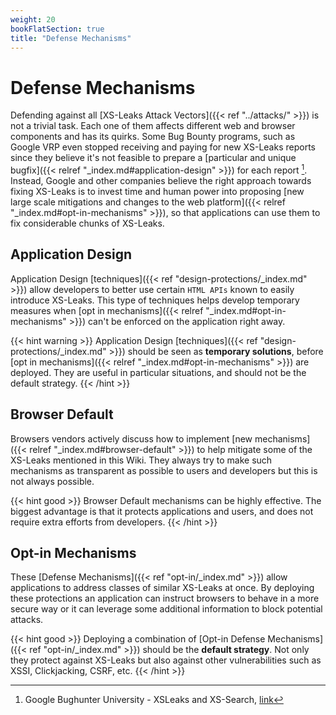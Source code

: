 ```yaml
---
weight: 20
bookFlatSection: true
title: "Defense Mechanisms"
---
```


# Defense Mechanisms


Defending against all [XS-Leaks Attack Vectors]({{< ref "../attacks/" >}}) is not a trivial task. Each one of them affects different web and browser components and has its quirks. Some Bug Bounty programs, such as Google VRP even stopped receiving and paying for new XS-Leaks reports since they believe it's not feasible to prepare a [particular and unique bugfix]({{< relref "_index.md#application-design" >}}) for each report [^1]. Instead, Google and other companies believe the right approach towards fixing XS-Leaks is to invest time and human power into proposing [new large scale mitigations and changes to the web platform]({{< relref "_index.md#opt-in-mechanisms" >}}), so that applications can use them to fix considerable chunks of XS-Leaks.

## Application Design

Application Design [techniques]({{< ref "design-protections/_index.md" >}}) allow developers to better use certain `HTML APIs` known to easily introduce XS-Leaks. This type of techniques helps develop temporary measures when [opt in mechanisms]({{< relref "_index.md#opt-in-mechanisms" >}}) can't be enforced on the application right away.

{{< hint warning >}}
Application Design [techniques]({{< ref "design-protections/_index.md" >}}) should be seen as **temporary solutions**, before  [opt in mechanisms]({{< relref "_index.md#opt-in-mechanisms" >}}) are deployed. They are useful in particular situations, and should not be the default strategy.
{{< /hint >}}

## Browser Default

Browsers vendors actively discuss how to implement [new mechanisms]({{< relref "_index.md#browser-default" >}}) to help mitigate some of the XS-Leaks mentioned in this Wiki. They always try to make such mechanisms as transparent as possible to users and developers but this is not always possible.

{{< hint good >}}
Browser Default mechanisms can be highly effective. The biggest advantage is that it protects applications and users, and does not require extra efforts from developers.
{{< /hint >}}

## Opt-in Mechanisms

These [Defense Mechanisms]({{< ref "opt-in/_index.md" >}}) allow applications to address classes of similar XS-Leaks at once. By deploying these protections an application can instruct browsers to behave in a more secure way or it can leverage some additional information to block potential attacks.

{{< hint good >}}
Deploying a combination of [Opt-in Defense Mechanisms]({{< ref "opt-in/_index.md" >}}) should be the **default strategy**. Not only they protect against XS-Leaks but also against other vulnerabilities such as XSSI, Clickjacking, CSRF, etc.
{{< /hint >}}


[^1]: Google Bughunter University - XSLeaks and XS-Search, [link](https://sites.google.com/site/bughunteruniversity/nonvuln/xsleaks)
